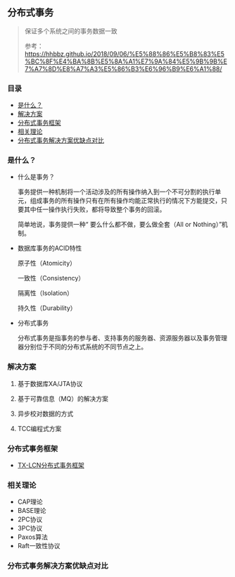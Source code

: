 ## 分布式事务 

> 保证多个系统之间的事务数据一致
>
> 参考：  https://hhbbz.github.io/2018/09/06/%E5%88%86%E5%B8%83%E5%BC%8F%E4%BA%8B%E5%8A%A1%E7%9A%84%E5%9B%9B%E7%A7%8D%E8%A7%A3%E5%86%B3%E6%96%B9%E6%A1%88/

### 目录
* [是什么？](#是什么？)
* [解决方案](#解决方案)
* [分布式事务框架](#分布式事务框架)
* [相关理论](#相关理论)
* [分布式事务解决方案优缺点对比](#分布式事务解决方案优缺点对比)

### 是什么？

* 什么是事务？

    事务提供一种机制将一个活动涉及的所有操作纳入到一个不可分割的执行单元，组成事务的所有操作只有在所有操作均能正常执行的情况下方能提交，只要其中任一操作执行失败，都将导致整个事务的回滚。

    简单地说，事务提供一种“ 要么什么都不做，要么做全套（All or Nothing）”机制。

* 数据库事务的ACID特性

    原子性（Atomicity）
    
    一致性（Consistency）
    
    隔离性（Isolation）
    
    持久性（Durability）
    
* 分布式事务

    分布式事务是指事务的参与者、支持事务的服务器、资源服务器以及事务管理器分别位于不同的分布式系统的不同节点之上。

### 解决方案

1. 基于数据库XA/JTA协议

2. 基于可靠信息（MQ）的解决方案

3. 异步校对数据的方式

4. TCC编程式方案

### 分布式事务框架

* [TX-LCN分布式事务框架](TX-LCN.md)

### 相关理论

* CAP理论
* BASE理论
* 2PC协议
* 3PC协议
* Paxos算法
* Raft一致性协议

### 分布式事务解决方案优缺点对比

